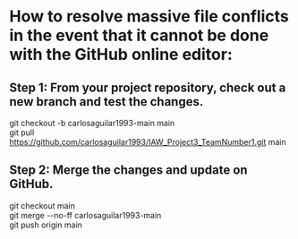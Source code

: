 # How to resolve massive file conflicts in the event that it cannot be done with the GitHub online editor:
## Step 1: From your project repository, check out a new branch and test the changes.

git checkout -b carlosaguilar1993-main main  
git pull https://github.com/carlosaguilar1993/IAW_Project3_TeamNumber1.git main

## Step 2: Merge the changes and update on GitHub.

git checkout main  
git merge --no-ff carlosaguilar1993-main  
git push origin main